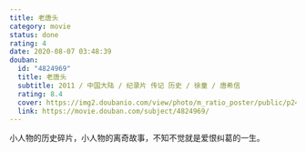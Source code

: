 ```yaml
---
title: 老唐头
category: movie
status: done
rating: 4
date: 2020-08-07 03:48:39
douban:
  id: "4824969"
  title: 老唐头
  subtitle: 2011 / 中国大陆 / 纪录片 传记 历史 / 徐童 / 唐希信
  rating: 8.4
  cover: https://img2.doubanio.com/view/photo/m_ratio_poster/public/p2460545883.jpg
  link: https://movie.douban.com/subject/4824969/
---
```


小人物的历史碎片，小人物的离奇故事，不知不觉就是爱恨纠葛的一生。